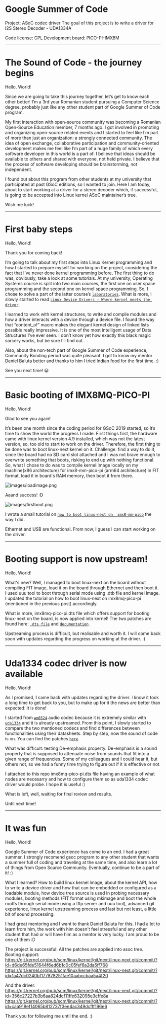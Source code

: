 Google Summer of Code
================================================

Project: ASoC codec driver
The goal of this project is to write a driver for I2S Stereo Decoder - UDA1334A

Code license: GPL
Development board: PICO-PI-IMX8M

--------------------------------------------------------------------------------

# The Sound of Code - the journey begins

Hello, World!

Since we are going to take this journey together, let’s get to know each other
better! I’m a 3rd year Romanian student pursuing a Computer Science degree,
probably just like any other student part of Google Summer of Code program.

My first interaction with open-source community was becoming a Romanian
Open-Source Education member, 7 months ago. I got involved in promoting and
organizing open-source related events and I started to feel like I’m part of
more than just an organization: a strongly connected community. The idea of
open exchange, collaborative participation and community-oriented development
makes me feel like I’m part of a huge family of which every software developer
in this world is a part of. I believe that ideas should be available to others
and shared with everyone, not held private. I believe that the process of
software developing should be brainstorming, not independent.

I found out about this program from other students at my university that
participated at past GSoC editions, so I wanted to join. Here I am today, about
to start working at a driver for a stereo decoder which, if successful, is
going to be accepted into Linux kernel ASoC maintainer’s tree.

Wish me luck!

--------------------------------------------------------------------------------

# First baby steps

Hello, World!

Thank you for coming back!

I’m going to talk about my first steps into Linux Kernel programming and how
I started to prepare myself for working on the project, considering the fact
that I’ve never done kernel programming before. The first thing to do was,
obviously, take a look at some tutorials. At my university, Operating Systems
course is split into two main courses, the first one on user space programming
and the second one on kernel space programming. So, I chose to solve a part of
the latter course’s
[`laboratories`](https://linux-kernel-labs.github.io/master/labs/introduction.html). What is more, I slowly started to read [`Linux Device Drivers – Where
kernel meets the driver`](https://www.oreilly.com/openbook/linuxdrive3/book/).

I learned to work with kernel structures, to write and compile modules and how
a driver interacts with a device through a device file. I found the way that
“content_of” macro makes the elegant kernel design of linked lists possible
really impressive. It is one of the most intelligent usage of Data Structures
I’ve ever seen. I don’t know yet how exactly this black magic sorcery works,
but be sure I’ll find out.

Also, about the non-tech part of Google Summer of Code experience, Community
Bonding period was quite pleasant. I got to know my mentor Daniel Baluta better
and thanks to him I tried Indian food for the first time. :)

See you next time! 😀

--------------------------------------------------------------------------------

# Basic booting of IMX8MQ-PICO-PI

Hello, World!

Glad to see you again!

It’s been one month since the coding period for GSoC 2019 started, so it’s time
to show the world the progress I made. First things first, the hardware came
with linux kernel version 4.9 installed, which was not the latest version, so,
too old to start to work on the driver. Therefore, the first thing to be done
was to boot linux-next kernel on it. Challenge: find a way to do it, since the
board had no SD card slot attached and I was not brave enough to overwrite
something that boots, risking to end up with nothing functional. So, what I
chose to do was to compile kernel Image locally on my machine(x86 architecture)
for imx8-mm-pico-pi (arm64 architecture) in FIT format, load it in board's RAM
memory, then boot it from there.

![images/loadimage.png](https://github.com/andramaria1997/gsoc/blob/master/images/loadimage.png/)  

Aaand success! :D

![images/firstboot.png](https://github.com/andramaria1997/gsoc/blob/master/images/firstboot.png/)  

I wrote a small tutorial on [`how to boot linux-next on 
imx8-mm-pico`](https://github.com/andramaria1997/gsoc/blob/master/boot-linux-next.md)
the way I did.

Ethernet and USB are functional. From now, I guess I can start working on the
driver.

--------------------------------------------------------------------------------

# Booting support is now upstream!

Hello, World!

What's new? Well, I managed to boot linux-next on the board without compiling
FIT image, load it on the board through Ethernet and then boot it. I used uuu
tool to boot through serial mode using .dtb file and kernel Image. I updated
the tutorial on how to boot linux-next on imx8mq-pico-pi (mentioned in the
previous post) accordingly.

What is more, imx8mq-pico-pi.dts file which offers support for booting
linux-next on the board, is now applied into kernel! The two patches are found here: [`.dts file`](https://git.kernel.org/pub/scm/linux/kernel/git/shawnguo/linux.git/commit/?h=for-next&id=356c27227b3b6aa824dcf11ffe632095e3cffe8a) and [`documentation`](https://git.kernel.org/pub/scm/linux/kernel/git/shawnguo/linux.git/commit/?h=for-next&id=1a47dc0240bf177878251fae10aabccbaa5a4f20).

Upstreaming process is difficult, but realisable and worth it. I will come back
soon with updates regarding the progress on working at the driver. :)

--------------------------------------------------------------------------------

# Uda1334 codec driver is now available

Hello, World!

As I promised, I came back with updates regarding the driver. I know it took
a long time to get back to you, but to make up for it the news are better than
expected: it is done!

I started from [`wm8524`](https://statics.cirrus.com/pubs/proDatasheet/WM8524_v4.1.pdf) audio codec because it is extremely similar with [`uda1334`](https://www.nxp.com/docs/en/data-sheet/UDA1334ATS.pdf)
and it is already upstreamed. From this point, I slowly started to compare the
two mentioned codecs and find differences between functionalities using their
datasheets. Step by step, now the sound of code is on. You can find the patches
[`here`](https://lkml.org/lkml/2019/7/31/381).

What was difficult: testing De-emphasis property. De-emphasis is a sound property
that is supposed to attenuate noise from sounds that fit into a given range of
frequencies. Some of my colleagues and I could hear it, but others not, so we
had a funny time trying to figure out if it is effective or not.

I attached to this repo imx8mq-pico-pi.dts file having an example of what nodes
are necesarry and how to configure them so as uda1334 codec driver would probe.
I hope it is useful :)

What is left, well, waiting for final review and results.

Until next time!

--------------------------------------------------------------------------------

# It was fun

Hello, World!

Google Summer of Code experience has come to an end. I had a great summer.
I strongly recomend gsoc program to any other student that wants a summer full
of coding and traveling at the same time, and also learn a lot of things from
Open Source Community. Eventually, continue to be a part of it! :)

What I learned? How to build linux kernel Image, about the kernel API, how to
write a device driver and how that can be embedded or configured as a loadable
module, how device tree source is used in probing necessary modules, booting
methods (FIT format using mkimage and boot the whole rootfs through serial mode
using a tftp server and uuu tool), advanced git experience, linux kernel
upstreaming process and last but not least, a little bit of sound processing.

I had great mentoring and I want to thank Daniel Baluta for this. I had a lot
to learn from him, the work with him doesn't feel stressful and any other
student that had or will have him as a mentor is very lucky. I am proud to be
one of them :D

The project is successful. All the patches are applied into asoc tree.  
Booting support:  
https://git.kernel.org/pub/scm/linux/kernel/git/next/linux-next.git/commit/?id=d6de65fde51644f6ed6b1c0c05fef6a2da5ff768  
https://git.kernel.org/pub/scm/linux/kernel/git/next/linux-next.git/commit/?id=1a47dc0240bf177878251fae10aabccbaa5a4f20

And the driver:  
https://git.kernel.org/pub/scm/linux/kernel/git/next/linux-next.git/commit/?id=356c27227b3b6aa824dcf11ffe632095e3cffe8a  
https://git.kernel.org/pub/scm/linux/kernel/git/next/linux-next.git/commit/?id=caa918ef14065b812737f3ee4ac349dcfff196e6

Thank you for following me until the end. :)
